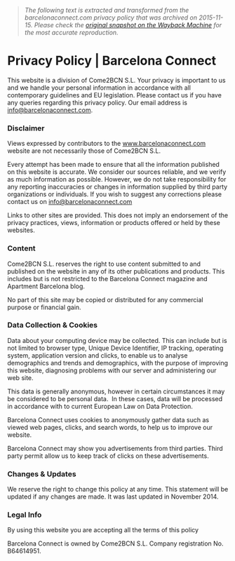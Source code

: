 > *The following text is extracted and transformed from the barcelonaconnect.com privacy policy that was archived on 2015-11-15. Please check the [original snapshot on the Wayback Machine](https://web.archive.org/web/20151115032731id_/http%3A//www.barcelonaconnect.com/privacy-policy) for the most accurate reproduction.*

# Privacy Policy | Barcelona Connect

This website is a division of Come2BCN S.L. Your privacy is important to us and we handle your personal information in accordance with all contemporary guidelines and EU legislation. Please contact us if you have any queries regarding this privacy policy. Our email address is info@barcelonaconnect.com.

### Disclaimer

Views expressed by contributors to the www.barcelonaconnect.com website are not necessarily those of Come2BCN S.L.

Every attempt has been made to ensure that all the information published on this website is accurate. We consider our sources reliable, and we verify as much information as possible. However, we do not take responsibility for any reporting inaccuracies or changes in information supplied by third party organizations or individuals. If you wish to suggest any corrections please contact us on info@barcelonaconnect.com

Links to other sites are provided. This does not imply an endorsement of the privacy practices, views, information or products offered or held by these websites.

### Content

Come2BCN S.L. reserves the right to use content submitted to and published on the website in any of its other publications and products. This includes but is not restricted to the Barcelona Connect magazine and Apartment Barcelona blog.

No part of this site may be copied or distributed for any commercial purpose or financial gain.

### Data Collection & Cookies

Data about your computing device may be collected. This can include but is not limited to browser type, Unique Device Identifier, IP tracking, operating system, application version and clicks, to enable us to analyse demographics and trends and demographics, with the purpose of improving this website, diagnosing problems with our server and administering our web site.

This data is generally anonymous, however in certain circumstances it may be considered to be personal data.  In these cases, data will be processed in accordance with to current European Law on Data Protection.

Barcelona Connect uses cookies to anonymously gather data such as viewed web pages, clicks, and search words, to help us to improve our website.

Barcelona Connect may show you advertisements from third parties. Third party permit allow us to keep track of clicks on these advertisements.

### Changes & Updates

We reserve the right to change this policy at any time. This statement will be updated if any changes are made. It was last updated in November 2014.

### Legal Info

By using this website you are accepting all the terms of this policy

Barcelona Connect is owned by Come2BCN S.L. Company registration No. B64614951.
